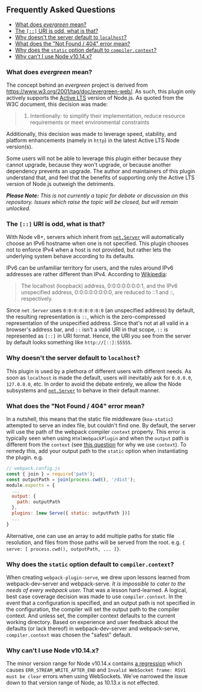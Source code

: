 ## Frequently Asked Questions

<!-- toc -->

- [What does _evergreen_ mean?](#what-does-_evergreen_-mean)
- [The `[::]` URI is odd, what is that?](#the--uri-is-odd-what-is-that)
- [Why doesn't the server default to `localhost`?](#why-doesnt-the-server-default-to-localhost)
- [What does the "Not Found / 404" error mean?](#what-does-the-not-found--404-error-mean)
- [Why does the `static` option default to `compiler.context`?](#why-does-the-static-option-default-to-compilercontext)
- [Why can't I use Node v10.14.x?](#why-cant-i-use-node-v1014x)

<!-- tocstop -->

<!-- NOTE: markdown-toc will render this link malformed. check it each time the toc is generated -->
### What does _evergreen_ mean?

The concept behind an _evergreen_ project is derived from https://www.w3.org/2001/tag/doc/evergreen-web/. As such, this plugin only actively supports the [Active LTS](https://github.com/nodejs/Release#release-schedule) version of Node.js. As quoted from the W3C document, this decision was made:

> 1. Intentionally: to simplify their implementation, reduce resource requirements or meet environmental constraints

Additionally, this decision was made to leverage speed, stability, and platform enhancements (namely in `http`) in the latest Active LTS Node version(s).

Some users will not be able to leverage this plugin either because they cannot upgrade, because they won't upgrade, or because another dependency prevents an upgrade. The author and maintainers of this plugin understand that, and feel that the benefits of supporting only the Active LTS version of Node.js outweigh the detriments.

_**Please Note:** This is not currently a topic for debate or discussion on this repository. Issues which raise the topic will be closed, but will remain unlocked._

### The `[::]` URI is odd, what is that?

With Node v8+, servers which inherit from [`net.Server`](https://nodejs.org/api/net.html#net_class_net_server) will automatically choose an IPv6 hostname when one is not specified. This plugin chooses not to enforce IPv4 when a host is not provided, but rather lets the underlying system behave according to its defaults.

IPv6 can be unfamiliar territory for users, and the rules around IPv6 addresses are rather different than IPv4. According to [Wikipedia](https://en.wikipedia.org/wiki/IPv6_address#Representation):

> The localhost (loopback) address, 0:0:0:0:0:0:0:1, and the IPv6 unspecified address, 0:0:0:0:0:0:0:0, are reduced to ::1 and ::, respectively.

Since `net.Server` uses `0:0:0:0:0:0:0:0` (an unspecified address) by default, the resulting representation is `::`, which is the zero-compressed representation of the unspecified address. Since that's not at all valid in a browser's address bar, and `::` isn't a valid URI in that scope, `::` is represented as `[::]` in URI format. Hence, the URI you see from the server by default looks something like `http://[::]:55555`.

### Why doesn't the server default to `localhost`?

This plugin is used by a plethora of different users with different needs. As soon as `localhost` is made the default, users will inevitably ask for `0.0.0.0`, `127.0.0.0`, etc. In order to avoid the debate entirely, we allow the Node subsystems and [`net.Server`](https://nodejs.org/api/net.html#net_class_net_server) to behave in their default manner.

### What does the "Not Found / 404" error mean?

In a nutshell, this means that the static file middleware (`koa-static`) attempted to serve an index file, but couldn't find one. By default, the server will use the path of the webpack compiler `context` property. This error is typically seen when using `HtmlWebpackPlugin` and when the `output` path is different from the `context` (see [this question](#why-does-the-static-option-default-to-compilercontext) for why we use `context`). To remedy this, add your output path to the `static` option when instantiating the plugin. e.g.

```js
// webpack.config.js
const { join } = require('path');
const outputPath = join(process.cwd(), '/dist');
module.exports = {
  ...
  output: {
    path: outputPath
  },
  plugins: [new Serve({ static: outputPath })]
  ...
}
```

Alternative, one can use an array to add multiple paths for static file resolution, and files from those paths will be served from the root. e.g. `{ serve: [ process.cwd(), outputPath, ... ]}`.

### Why does the `static` option default to `compiler.context`?

When creating `webpack-plugin-serve`, we drew upon lessons learned from webpack-dev-server and webpack-serve. _It is impossible to cater to the needs of every webpack user._ That was a lesson hard-learned. A logical, best case coverage decision was made to use `compiler.context`. In the event that a configuration is specified, and an output path is not specified in the configuration, the compiler will set the output path to the compiler context. And unless set, the compiler context defaults to the current working directory. Based on experience and user feedback about the defaults (or lack thereof) in webpack-dev-server and webpack-serve, `compiler.context` was chosen the "safest" default.

### Why can't I use Node v10.14.x?

The minor version range for Node v10.14.x contains [a regression](https://github.com/nodejs/node/pull/17806#issuecomment-446213378) which causes `ERR_STREAM_WRITE_AFTER_END` and `Invalid WebSocket frame: RSV1 must be clear` errors when using WebSockets. We've narrowed the issue down to that version range of Node, as 10.13.x is not effected.
